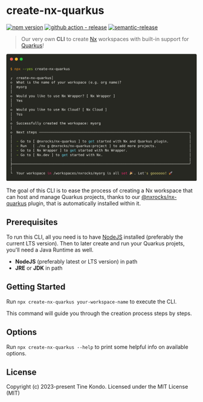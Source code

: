 # create-nx-quarkus 

[![npm version](https://img.shields.io/npm/vcreate-nx-quarkus?style=flat-square)](https://www.npmjs.com/packagecreate-nx-quarkus)
[![github action - release](https://img.shields.io/github/actions/workflow/status/tinesoft/nxrocks/release.yml?label=release&style=flat-square)](https://github.com/tinesoft/nxrocks/actions?query=workflow%3ARelease)
[![semantic-release](https://img.shields.io/badge/%20%20%F0%9F%93%A6%F0%9F%9A%80-semantic--release-e10079.svg?style=flat-square)](https://github.com/semantic-release/semantic-release)

> Our very own **CLI** to create [Nx](https://nx.dev) workspaces with built-in support for [Quarkus](https://quarkus.io)!

<p align="center"><img src="https://raw.githubusercontent.com/tinesoft/nxrocks/master/images/create-nx-quarkus.png" width="680"></p>

The goal of this CLI is to ease the process of creating a Nx workspace that can host and manage Quarkus projects, thanks to our [@nxrocks/nx-quarkus](https://github.com/tinesoft/nxrocks/blob/develop/packages/nx-quarkus) plugin, that is automatically installed within it.

##  Prerequisites

To run this CLI, all you need is to have [NodeJS](https://nodejs.org/en/download) installed (preferably the current LTS version).
Then to later create and run your Quarkus projets, you'll need a Java Runtime as well.

- **NodeJS** (preferably latest or LTS version) in path
- **JRE** or **JDK** in path

## Getting Started

Run `npx create-nx-quarkus your-workspace-name` to execute the CLI.

This command will guide you through the creation process steps by steps.

## Options

Run `npx create-nx-quarkus --help` to print some helpful info on available options.


## License

Copyright (c) 2023-present Tine Kondo. Licensed under the MIT License (MIT)

